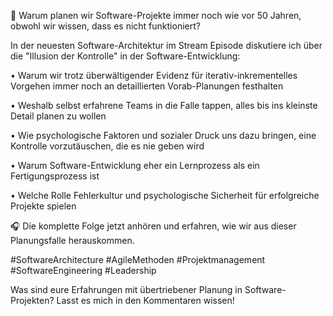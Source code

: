 🎯 Warum planen wir Software-Projekte immer noch wie vor 50 Jahren, obwohl wir wissen, dass es nicht funktioniert?

In der neuesten Software-Architektur im Stream Episode diskutiere ich über die "Illusion der Kontrolle" in der Software-Entwicklung:

• Warum wir trotz überwältigender Evidenz für iterativ-inkrementelles Vorgehen immer noch an detaillierten Vorab-Planungen festhalten

• Weshalb selbst erfahrene Teams in die Falle tappen, alles bis ins kleinste Detail planen zu wollen

• Wie psychologische Faktoren und sozialer Druck uns dazu bringen, eine Kontrolle vorzutäuschen, die es nie geben wird

• Warum Software-Entwicklung eher ein Lernprozess als ein Fertigungsprozess ist

• Welche Rolle Fehlerkultur und psychologische Sicherheit für erfolgreiche Projekte spielen

🎧 Die komplette Folge jetzt anhören und erfahren, wie wir aus dieser Planungsfalle herauskommen.

#SoftwareArchitecture #AgileMethoden #Projektmanagement #SoftwareEngineering #Leadership

Was sind eure Erfahrungen mit übertriebener Planung in Software-Projekten? Lasst es mich in den Kommentaren wissen!